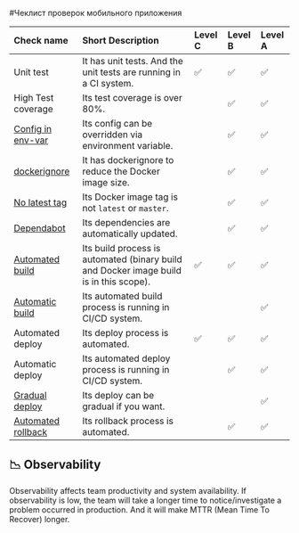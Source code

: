 #Чеклист проверок мобильного приложения


| Check name | Short Description  | Level C | Level B | Level A |
| :--------- | :----------------- | :------ | :------ | :------ |
| Unit test | It has unit tests. And the unit tests are running in a CI system. | :white_check_mark: | :white_check_mark: | :white_check_mark: |
| High Test coverage | Its test coverage is over 80%. |  | :white_check_mark: | :white_check_mark: |
| [Config in env-var](https://12factor.net/config) | Its config can be overridden via environment variable.  |  | :white_check_mark: | :white_check_mark: |
| [dockerignore](https://docs.docker.com/engine/reference/builder/#dockerignore-file) | It has dockerignore to reduce the Docker image size. |  | :white_check_mark: | :white_check_mark: |
| [No latest tag](https://twitter.com/thockin/status/1085223284122087424) | Its Docker image tag is not `latest` or `master`. |  | :white_check_mark: | :white_check_mark: |
| [Dependabot](https://dependabot.com/) | Its dependencies are automatically updated. |  | :white_check_mark: | :white_check_mark: |
| [Automated build](../concepts/automated-build.md) | Its build process is automated (binary build and Docker image build is in this scope). | :white_check_mark: | :white_check_mark: | :white_check_mark: |
| [Automatic build](../concepts/automatic-build.md) | Its automated build process is running in CI/CD system. |  |  | :white_check_mark: |
| Automated deploy | Its deploy process is automated. | :white_check_mark: | :white_check_mark: | :white_check_mark: |
| Automatic deploy | Its automated deploy process is running in CI/CD system. |  | :white_check_mark: | :white_check_mark: |
| [Gradual deploy](../concepts/gradual-deploy.md) | Its deploy can be gradual if you want. |  |  | :white_check_mark: |
| [Automated rollback](../concepts/automated-rollback.md) | Its rollback process is automated. |  | :white_check_mark: | :white_check_mark: |

## :chart_with_downwards_trend: Observability
Observability affects team productivity and system availability. If observability is low, the team will take a longer time to notice/investigate a problem occurred in production. And it will make MTTR (Mean Time To Recover) longer.